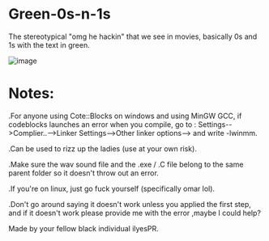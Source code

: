# Green-0s-n-1s
The stereotypical "omg he hackin" that we see in movies, basically 0s and 1s with the text in green.


![image](https://github.com/user-attachments/assets/dee85177-5586-46fb-8965-57d670ff688c)


# Notes: 
.For anyone using Cote::Blocks on windows and using MinGW GCC, if codeblocks launches an error when you compile, go to : Settings-->Complier..-->Linker Settings-->Other linker options--> and write -lwinmm.

.Can be used to rizz up the ladies (use at your own risk).

.Make sure the wav sound file and the .exe / .C file belong to the same parent folder so it doesn't throw out an error.

.If you're on linux, just go fuck yourself (specifically omar lol).

.Don't go around saying it doesn't work unless you applied the first step, and if it doesn't work please provide me with the error ,maybe I could help?








Made by your fellow black individual ilyesPR.
